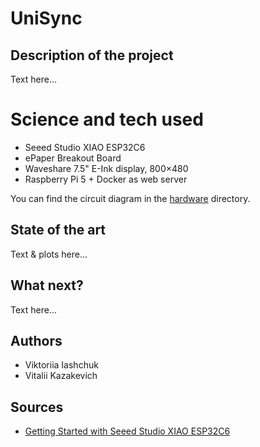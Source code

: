 # UniSync

## Description of the project 
Text here... 

# Science and tech used
- Seeed Studio XIAO ESP32C6
- ePaper Breakout Board
- Waveshare 7.5" E-Ink display, 800×480
- Raspberry Pi 5 + Docker as web server

You can find the circuit diagram in the [hardware](./hardware/) directory.

## State of the art 
Text & plots here... 

## What next?
Text here... 

## Authors 
- Viktoriia Iashchuk
- Vitalii Kazakevich

## Sources
- [Getting Started with Seeed Studio XIAO ESP32C6](https://wiki.seeedstudio.com/xiao_esp32c6_getting_started/) 
